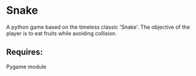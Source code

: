 # Snake
A python game based on the timeless classic 'Snake'. The objective of the player is to eat fruits while avoiding collision.

## Requires:
Pygame module
